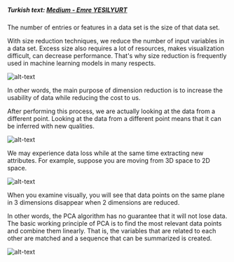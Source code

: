 ##### Turkish text: [Medium - Emre YESILYURT](https://medium.com/@emreyesilyurt/makine-%C3%B6%C4%9Frenmesi-boyut-i%CC%87ndirgeme-dimension-reduction-pca-f7e6d366cc14)


The number of entries or features in a data set is the size of that data set.

With size reduction techniques, we reduce the number of input variables in a data set. Excess size also requires a lot of resources, makes visualization difficult, can decrease performance. That's why size reduction is frequently used in machine learning models in many respects.

![alt-text](https://miro.medium.com/max/220/1*-zvCu5BF0W3sAwF39NgPdQ.gif)

In other words, the main purpose of dimension reduction is to increase the usability of data while reducing the cost to us.


After performing this process, we are actually looking at the data from a different point. Looking at the data from a different point means that it can be inferred with new qualities.

![alt-text](https://miro.medium.com/max/577/1*TlVYvzPFFpZupHL1VTNChg.png)

We may experience data loss while at the same time extracting new attributes. For example, suppose you are moving from 3D space to 2D space.

![alt-text](https://miro.medium.com/max/700/1*ZK4Soly4i2x0Z1ijpxuijA.png)

When you examine visually, you will see that data points on the same plane in 3 dimensions disappear when 2 dimensions are reduced.


In other words, the PCA algorithm has no guarantee that it will not lose data.
The basic working principle of PCA is to find the most relevant data points and combine them linearly. That is, the variables that are related to each other are matched and a sequence that can be summarized is created.


![alt-text](https://miro.medium.com/max/1000/1*vXQ5sgMF0XmiY4Jc6gJVwA.png)
